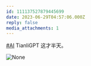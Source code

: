 ```yaml
---
id: 111137527879445699
date: 2023-06-29T04:57:06.000Z
reply: false
media_attachments: 1
---
```


[#AI](https://e5n.cc/tags/AI) TianliGPT 这才半天。

![None](https://files.e5n.cc/media_attachments/files/111/219/263/243/387/635/original/65948c0884c0ed20.webp)
